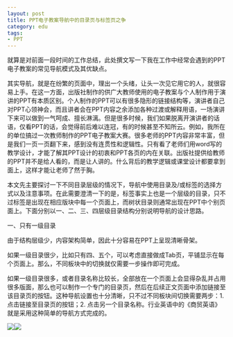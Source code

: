 ```yaml
---
layout: post
title: PPT电子教案导航中的目录页与标签页之争
category: edu
tags:
- PPT
---
```

就算是对前面一段时间的工作总结，此处撰文写一下我在工作中经常会遇到的PPT电子教案的常见导航模式及其优缺点。
<!--more-->

其实导航，就是在纷繁的页面中，理出一个头绪，让头一次见它用它的人，就很容易上手。在这一方面，出版社制作的供广大教师使用的电子教案与个人制作用于演讲的PPT有本质区别。个人制作的PPT可以有很多隐形的链接结构等，演讲者自己对PPT心领神会，而且讲者会在PPT内容之余添加各种过渡或解释用语，一场演讲下来可以做到一气呵成、擅长淋漓。但是很多时候，我们如果脱离开演讲者的话语，仅看PPT的话，会觉得前后难以连冠，有的时候甚至不知所云。例如，我所在的单位搞过一次教师制作的PPT电子教案大赛。很多老师的PPT内容非常丰富，但是我们一页一页翻下来，感到没有连贯性和逻辑性。只有看了老师们用word写的教学设计，才能了解其PPT设计的初衷和PPT各页的内在关联。出版社提供给教师的PPT并不是给人看的，而是让人讲的。什么背后的教学逻辑或课堂设计都要拿到面上，这样才能让老师了然于胸。

本文先主要探讨一下不同目录层级的情况下，导航中使用目录及/或标签的选择方式以及注意事项。在此需要澄清一下的是，标签事实上也是一个层级的目录，只不过标签是出现在相应版块中每一个页面上，而树状目录则通常出现在PPT中个别页面上。下面分别以一、二、三、四层级目录结构分别说明导航的设计思路。

一、只有一级目录

由于结构层级少，内容架构简单，因此十分容易在PPT上呈现清晰骨架。

如果一级目录很少，比如只有四、五个，可以考虑直接做成Tab页，平铺显示在每个页面上。那么，不同板块中的切换就仅需要一步操作即可完成。

如果一级目录很多，或者目录名称比较长，全部放在一个页面上会显得杂乱并占用很多版面，那么也可以制作一个专门的目录页，然后在后续正文页面中添加链接至该目录页的按钮。这种导航设置也十分清晰，只不过不同板块间切换需要两步：1. 点击链接至目录页的按钮；2. 点击另一个目录名称。行业英语中的《商贸英语》就是采用这种简单的导航方式完成的。

![](http://pic.yupoo.com/fantaghiro_v/DxM9XS3v/JFIxr.jpg)![](http://pic.yupoo.com/fantaghiro_v/DxM9XzNj/6lzOG.jpg)

